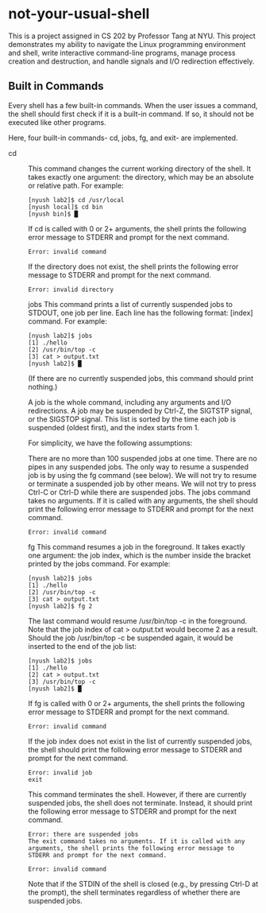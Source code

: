 # not-your-usual-shell
This is a project assigned in CS 202 by Professor Tang at NYU.
This project demonstrates my ability to navigate the Linux programming environment and shell, write interactive command-line programs, manage process creation and destruction, and handle signals and I/O redirection effectively.

## Built in Commands

Every shell has a few built-in commands. When the user issues a command, the shell should first check if it is a built-in command. If so, it should not be executed like other programs.

Here, four built-in commands- cd, jobs, fg, and exit- are implemented.

cd <dir>
This command changes the current working directory of the shell. It takes exactly one argument: the directory, which may be an absolute or relative path. For example:
```
[nyush lab2]$ cd /usr/local
[nyush local]$ cd bin
[nyush bin]$ █
```
If cd is called with 0 or 2+ arguments, the shell prints the following error message to STDERR and prompt for the next command.
```
Error: invalid command
```
If the directory does not exist, the shell prints the following error message to STDERR and prompt for the next command.
```
Error: invalid directory
```
jobs
This command prints a list of currently suspended jobs to STDOUT, one job per line. Each line has the following format: [index] command. For example:
```
[nyush lab2]$ jobs
[1] ./hello
[2] /usr/bin/top -c
[3] cat > output.txt
[nyush lab2]$ █
```
(If there are no currently suspended jobs, this command should print nothing.)

A job is the whole command, including any arguments and I/O redirections. A job may be suspended by Ctrl-Z, the SIGTSTP signal, or the SIGSTOP signal. This list is sorted by the time each job is suspended (oldest first), and the index starts from 1.



For simplicity, we have the following assumptions:

There are no more than 100 suspended jobs at one time.
There are no pipes in any suspended jobs.
The only way to resume a suspended job is by using the fg command (see below). We will not try to resume or terminate a suspended job by other means. We will not try to press Ctrl-C or Ctrl-D while there are suspended jobs.
The jobs command takes no arguments. If it is called with any arguments, the shell should print the following error message to STDERR and prompt for the next command.
```
Error: invalid command
```
fg <index>
This command resumes a job in the foreground. It takes exactly one argument: the job index, which is the number inside the bracket printed by the jobs command. For example:
```
[nyush lab2]$ jobs
[1] ./hello
[2] /usr/bin/top -c
[3] cat > output.txt
[nyush lab2]$ fg 2
```
The last command would resume /usr/bin/top -c in the foreground. Note that the job index of cat > output.txt would become 2 as a result. Should the job /usr/bin/top -c be suspended again, it would be inserted to the end of the job list:
```
[nyush lab2]$ jobs
[1] ./hello
[2] cat > output.txt
[3] /usr/bin/top -c
[nyush lab2]$ █
```
If fg is called with 0 or 2+ arguments, the shell prints the following error message to STDERR and prompt for the next command.

```
Error: invalid command
```
If the job index does not exist in the list of currently suspended jobs, the shell should print the following error message to STDERR and prompt for the next command.

```
Error: invalid job
exit
```
This command terminates the shell. However, if there are currently suspended jobs, the shell does not terminate. Instead, it should print the following error message to STDERR and prompt for the next command.
```
Error: there are suspended jobs
The exit command takes no arguments. If it is called with any arguments, the shell prints the following error message to STDERR and prompt for the next command.
```
```
Error: invalid command
```
Note that if the STDIN of the shell is closed (e.g., by pressing Ctrl-D at the prompt), the shell terminates regardless of whether there are suspended jobs.

